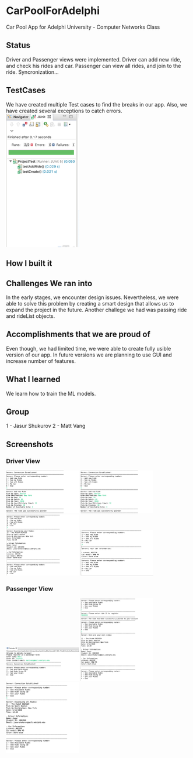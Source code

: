# CarPoolForAdelphi
Car Pool App for Adelphi University - Computer Networks Class 


## Status 
Driver and Passenger views were implemented. Driver can add new ride, and check his rides and car. 
Passenger can view all rides, and join to the ride. Syncronization... 

## TestCases 
We have created multiple Test cases to find the breaks in our app. Also, we have created several exceptions to catch errors. 
<img src="https://github.com/jasur-2902/CarPoolForAdelphi/blob/master/Screenshots%20/Screen%20Shot%202020-05-12%20at%202.22.22%20AM.png" alt="alt text" width="200">  

## How I built it

## Challenges We ran into
In the early stages, we encounter design issues. Nevertheless, we were able to solve this problem by creating a smart design that allows us to expand the project in the future.
Another challege we had was passing ride and rideList objects.

## Accomplishments that we are proud of
Even though, we had limited time, we were able to create fully usible version of our app. In future versions we are planning to use GUI and increase number of features. 
## What I learned
We learn how to train the ML models.

## Group
1 - Jasur Shukurov 
2 - Matt Vang 

## Screenshots 

### Driver View 
<img src="https://github.com/jasur-2902/CarPoolForAdelphi/blob/master/Screenshots%20/DriverView2.png" alt="alt text" width="200"> <img src="https://github.com/jasur-2902/CarPoolForAdelphi/blob/master/Screenshots%20/DriverView2.png" alt="alt text" width="200"> 
<img src="https://github.com/jasur-2902/CarPoolForAdelphi/blob/master/Screenshots%20/DriverView3.png" alt="alt text" width="200"> <img src="https://github.com/jasur-2902/CarPoolForAdelphi/blob/master/Screenshots%20/DriverView4.png" alt="alt text" width="200"> 

### Passenger View 
<img src="https://github.com/jasur-2902/CarPoolForAdelphi/blob/master/Screenshots%20/PassengeView1.png" alt="alt text" width="200">   <img src="https://github.com/jasur-2902/CarPoolForAdelphi/blob/master/Screenshots%20/PassengeView3.png" alt="alt text" width="200">
<img src="https://github.com/jasur-2902/CarPoolForAdelphi/blob/master/Screenshots%20/PassengeView2.png" alt="alt text" width="200">






